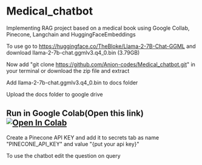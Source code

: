 # Medical_chatbot
Implementing RAG project based on a medical book using Google Collab, Pinecone, Langchain and HuggingFaceEmbeddings

To use go to https://huggingface.co/TheBloke/Llama-2-7B-Chat-GGML and download llama-2-7b-chat.ggmlv3.q4_0.bin (3.79GB)

Now add "git clone https://github.com/Anion-codes/Medical_chatbot.git" in your terminal or download the zip file and extract

Add llama-2-7b-chat.ggmlv3.q4_0.bin to docs folder

Upload the docs folder to google drive

## Run in Google Colab(Open this link) [![Open In Colab](https://colab.research.google.com/assets/colab-badge.svg)](https://github.com/Anion-codes/Medical_chatbot/blob/main/Chatbot.ipynb)


Create a Pinecone API KEY and add it to secrets tab as name "PINECONE_API_KEY" and value "{put your api key}"

To use the chatbot edit the question on query
